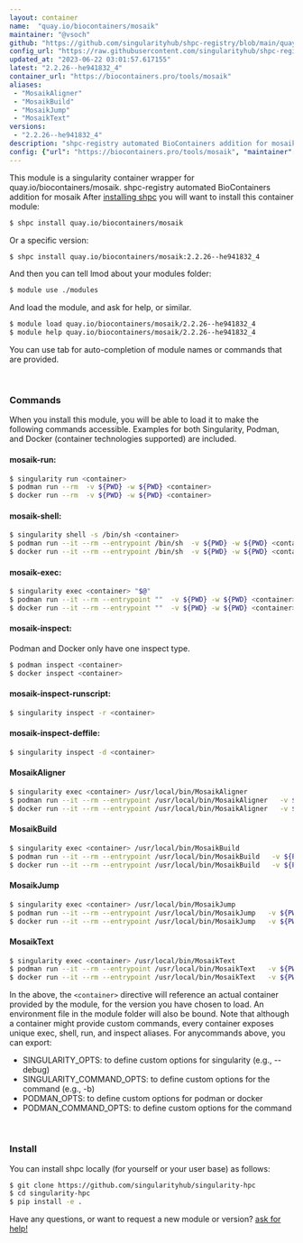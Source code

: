 ```yaml
---
layout: container
name:  "quay.io/biocontainers/mosaik"
maintainer: "@vsoch"
github: "https://github.com/singularityhub/shpc-registry/blob/main/quay.io/biocontainers/mosaik/container.yaml"
config_url: "https://raw.githubusercontent.com/singularityhub/shpc-registry/main/quay.io/biocontainers/mosaik/container.yaml"
updated_at: "2023-06-22 03:01:57.617155"
latest: "2.2.26--he941832_4"
container_url: "https://biocontainers.pro/tools/mosaik"
aliases:
 - "MosaikAligner"
 - "MosaikBuild"
 - "MosaikJump"
 - "MosaikText"
versions:
 - "2.2.26--he941832_4"
description: "shpc-registry automated BioContainers addition for mosaik"
config: {"url": "https://biocontainers.pro/tools/mosaik", "maintainer": "@vsoch", "description": "shpc-registry automated BioContainers addition for mosaik", "latest": {"2.2.26--he941832_4": "sha256:4bd7cb403e8ca7f8db422dd9c4381902b3a2053f503b62396306e88ecba3e65d"}, "tags": {"2.2.26--he941832_4": "sha256:4bd7cb403e8ca7f8db422dd9c4381902b3a2053f503b62396306e88ecba3e65d"}, "docker": "quay.io/biocontainers/mosaik", "aliases": {"MosaikAligner": "/usr/local/bin/MosaikAligner", "MosaikBuild": "/usr/local/bin/MosaikBuild", "MosaikJump": "/usr/local/bin/MosaikJump", "MosaikText": "/usr/local/bin/MosaikText"}}
---
```


This module is a singularity container wrapper for quay.io/biocontainers/mosaik.
shpc-registry automated BioContainers addition for mosaik
After [installing shpc](#install) you will want to install this container module:


```bash
$ shpc install quay.io/biocontainers/mosaik
```

Or a specific version:

```bash
$ shpc install quay.io/biocontainers/mosaik:2.2.26--he941832_4
```

And then you can tell lmod about your modules folder:

```bash
$ module use ./modules
```

And load the module, and ask for help, or similar.

```bash
$ module load quay.io/biocontainers/mosaik/2.2.26--he941832_4
$ module help quay.io/biocontainers/mosaik/2.2.26--he941832_4
```

You can use tab for auto-completion of module names or commands that are provided.

<br>

### Commands

When you install this module, you will be able to load it to make the following commands accessible.
Examples for both Singularity, Podman, and Docker (container technologies supported) are included.

#### mosaik-run:

```bash
$ singularity run <container>
$ podman run --rm  -v ${PWD} -w ${PWD} <container>
$ docker run --rm  -v ${PWD} -w ${PWD} <container>
```

#### mosaik-shell:

```bash
$ singularity shell -s /bin/sh <container>
$ podman run --it --rm --entrypoint /bin/sh  -v ${PWD} -w ${PWD} <container>
$ docker run --it --rm --entrypoint /bin/sh  -v ${PWD} -w ${PWD} <container>
```

#### mosaik-exec:

```bash
$ singularity exec <container> "$@"
$ podman run --it --rm --entrypoint ""  -v ${PWD} -w ${PWD} <container> "$@"
$ docker run --it --rm --entrypoint ""  -v ${PWD} -w ${PWD} <container> "$@"
```

#### mosaik-inspect:

Podman and Docker only have one inspect type.

```bash
$ podman inspect <container>
$ docker inspect <container>
```

#### mosaik-inspect-runscript:

```bash
$ singularity inspect -r <container>
```

#### mosaik-inspect-deffile:

```bash
$ singularity inspect -d <container>
```


#### MosaikAligner

```bash
$ singularity exec <container> /usr/local/bin/MosaikAligner
$ podman run --it --rm --entrypoint /usr/local/bin/MosaikAligner   -v ${PWD} -w ${PWD} <container> -c " $@"
$ docker run --it --rm --entrypoint /usr/local/bin/MosaikAligner   -v ${PWD} -w ${PWD} <container> -c " $@"
```


#### MosaikBuild

```bash
$ singularity exec <container> /usr/local/bin/MosaikBuild
$ podman run --it --rm --entrypoint /usr/local/bin/MosaikBuild   -v ${PWD} -w ${PWD} <container> -c " $@"
$ docker run --it --rm --entrypoint /usr/local/bin/MosaikBuild   -v ${PWD} -w ${PWD} <container> -c " $@"
```


#### MosaikJump

```bash
$ singularity exec <container> /usr/local/bin/MosaikJump
$ podman run --it --rm --entrypoint /usr/local/bin/MosaikJump   -v ${PWD} -w ${PWD} <container> -c " $@"
$ docker run --it --rm --entrypoint /usr/local/bin/MosaikJump   -v ${PWD} -w ${PWD} <container> -c " $@"
```


#### MosaikText

```bash
$ singularity exec <container> /usr/local/bin/MosaikText
$ podman run --it --rm --entrypoint /usr/local/bin/MosaikText   -v ${PWD} -w ${PWD} <container> -c " $@"
$ docker run --it --rm --entrypoint /usr/local/bin/MosaikText   -v ${PWD} -w ${PWD} <container> -c " $@"
```



In the above, the `<container>` directive will reference an actual container provided
by the module, for the version you have chosen to load. An environment file in the
module folder will also be bound. Note that although a container
might provide custom commands, every container exposes unique exec, shell, run, and
inspect aliases. For anycommands above, you can export:

 - SINGULARITY_OPTS: to define custom options for singularity (e.g., --debug)
 - SINGULARITY_COMMAND_OPTS: to define custom options for the command (e.g., -b)
 - PODMAN_OPTS: to define custom options for podman or docker
 - PODMAN_COMMAND_OPTS: to define custom options for the command

<br>

### Install

You can install shpc locally (for yourself or your user base) as follows:

```bash
$ git clone https://github.com/singularityhub/singularity-hpc
$ cd singularity-hpc
$ pip install -e .
```

Have any questions, or want to request a new module or version? [ask for help!](https://github.com/singularityhub/singularity-hpc/issues)